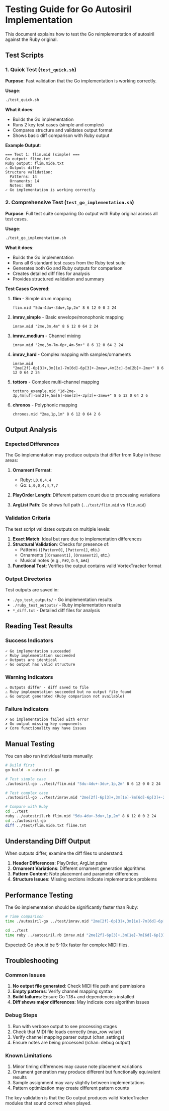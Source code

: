 # Testing Guide for Go Autosiril Implementation

This document explains how to test the Go reimplementation of autosiril against the Ruby original.

## Test Scripts

### 1. Quick Test (`test_quick.sh`)

**Purpose**: Fast validation that the Go implementation is working correctly.

**Usage**:
```bash
./test_quick.sh
```

**What it does**:
- Builds the Go implementation
- Runs 2 key test cases (simple and complex)
- Compares structure and validates output format
- Shows basic diff comparison with Ruby output

**Example Output**:
```
=== Test 1: flim.mid (simple) ===
Go output: flime.txt
Ruby output: flim.mide.txt
⚠ Outputs differ
Structure validation:
  Patterns: 14
  Ornaments: 14
  Notes: 892
✓ Go implementation is working correctly
```

### 2. Comprehensive Test (`test_go_implementation.sh`)

**Purpose**: Full test suite comparing Go output with Ruby original across all test cases.

**Usage**:
```bash
./test_go_implementation.sh
```

**What it does**:
- Builds the Go implementation
- Runs all 6 standard test cases from the Ruby test suite
- Generates both Go and Ruby outputs for comparison
- Creates detailed diff files for analysis
- Provides structured validation and summary

**Test Cases Covered**:

1. **flim** - Simple drum mapping
   ```
   flim.mid "5du-4du+-3du+,1p,2m" 8 6 12 0 0 2 24
   ```

2. **imrav_simple** - Basic envelope/monophonic mapping
   ```
   imrav.mid "2me,3m,4m" 8 6 12 0 64 2 24
   ```

3. **imrav_medium** - Channel mixing
   ```
   imrav.mid "2me,3m-7m-6p+,4m-5m+" 8 6 12 0 64 2 24
   ```

4. **imrav_hard** - Complex mapping with samples/ornaments
   ```
   imrav.mid "2me[2f]-6p[3]+,3m[1e]-7m[6d]-6p[3]+-2mew+,4m[3c]-5m[2b]+-2me+" 8 6 12 0 64 2 24
   ```

5. **tottoro** - Complex multi-channel mapping
   ```
   tottoro_example.mid "1d-2me-3p,4m[uf]-5m[2]+,5m[6]-6me[2]+-3p[3]+-2mew+" 8 6 12 0 64 2 6
   ```

6. **chronos** - Polyphonic mapping
   ```
   chronos.mid "2me,1p,1m" 8 6 12 0 64 2 6
   ```

## Output Analysis

### Expected Differences

The Go implementation may produce outputs that differ from Ruby in these areas:

1. **Ornament Format**: 
   - Ruby: `L0,0,4,4`
   - Go: `L,0,0,4,4,7,7`

2. **PlayOrder Length**: Different pattern count due to processing variations

3. **ArgList Path**: Go shows full path (`../test/flim.mid` vs `flim.mid`)

### Validation Criteria

The test script validates outputs on multiple levels:

1. **Exact Match**: Ideal but rare due to implementation differences
2. **Structural Validation**: Checks for presence of:
   - Patterns (`[Pattern0]`, `[Pattern1]`, etc.)
   - Ornaments (`[Ornament1]`, `[Ornament2]`, etc.)
   - Musical notes (e.g., `F#2`, `D-5`, `A#4`)
3. **Functional Test**: Verifies the output contains valid VortexTracker format

### Output Directories

Test outputs are saved in:
- `./go_test_outputs/` - Go implementation results
- `./ruby_test_outputs/` - Ruby implementation results
- `*_diff.txt` - Detailed diff files for analysis

## Reading Test Results

### Success Indicators
```
✓ Go implementation succeeded
✓ Ruby implementation succeeded  
✓ Outputs are identical
✓ Go output has valid structure
```

### Warning Indicators
```
⚠ Outputs differ - diff saved to file
⚠ Ruby implementation succeeded but no output file found
⚠ Go output generated (Ruby comparison not available)
```

### Failure Indicators
```
✗ Go implementation failed with error
✗ Go output missing key components
✗ Core functionality may have issues
```

## Manual Testing

You can also run individual tests manually:

```bash
# Build first
go build -o autosiril-go

# Test simple case
./autosiril-go ../test/flim.mid "5du-4du+-3du+,1p,2m" 8 6 12 0 0 2 24

# Test complex case  
./autosiril-go ../test/imrav.mid "2me[2f]-6p[3]+,3m[1e]-7m[6d]-6p[3]+-2mew+,4m[3c]-5m[2b]+-2me+" 8 6 12 0 64 2 24

# Compare with Ruby
cd ../test
ruby ../autosiril.rb flim.mid "5du-4du+-3du+,1p,2m" 8 6 12 0 0 2 24
cd ../autosiril-go
diff ../test/flim.mide.txt flime.txt
```

## Understanding Diff Output

When outputs differ, examine the diff files to understand:

1. **Header Differences**: PlayOrder, ArgList paths
2. **Ornament Variations**: Different ornament generation algorithms
3. **Pattern Content**: Note placement and parameter differences
4. **Structure Issues**: Missing sections indicate implementation problems

## Performance Testing

The Go implementation should be significantly faster than Ruby:

```bash
# Time comparison
time ./autosiril-go ../test/imrav.mid "2me[2f]-6p[3]+,3m[1e]-7m[6d]-6p[3]+-2mew+,4m[3c]-5m[2b]+-2me+" 8 6 12 0 64 2 24

cd ../test  
time ruby ../autosiril.rb imrav.mid "2me[2f]-6p[3]+,3m[1e]-7m[6d]-6p[3]+-2mew+,4m[3c]-5m[2b]+-2me+" 8 6 12 0 64 2 24
```

Expected: Go should be 5-10x faster for complex MIDI files.

## Troubleshooting

### Common Issues

1. **No output file generated**: Check MIDI file path and permissions
2. **Empty patterns**: Verify channel mapping syntax
3. **Build failures**: Ensure Go 1.18+ and dependencies installed
4. **Diff shows major differences**: May indicate core algorithm issues

### Debug Steps

1. Run with verbose output to see processing stages
2. Check that MIDI file loads correctly (max_row value)
3. Verify channel mapping parser output (chan_settings)
4. Ensure notes are being processed (rchan: debug output)

### Known Limitations

1. Minor timing differences may cause note placement variations
2. Ornament generation may produce different but functionally equivalent results
3. Sample assignment may vary slightly between implementations
4. Pattern optimization may create different pattern counts

The key validation is that the Go output produces valid VortexTracker modules that sound correct when played.